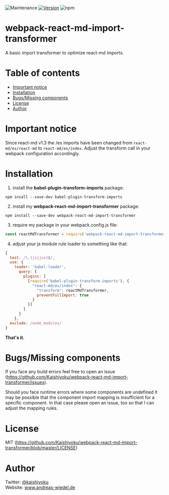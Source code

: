![Maintenance](https://img.shields.io/maintenance/yes/2018.svg)
 [![Version](https://img.shields.io/npm/v/webpack-react-md-import-transformer.svg)](https://www.npmjs.com/package/webpack-react-md-import-transformer) ![npm](https://img.shields.io/npm/dt/webpack-react-md-import-transformer.svg)


# webpack-react-md-import-transformer
A basic import transformer to optimize react-md imports.

Table of contents
=================
  * [Important notice](#important-notice)
  * [Installation](#installation)
  * [Bugs/Missing components](#bugsmissing-components)
  * [License](#license)
  * [Author](#author)

Important notice
================
Since react-md v1.3 the /es imports have been changed from `react-md/es/react-md` to `react-md/es/index`. Adjust the transform call in your webpack configuration accordingly.

Installation
============
1. install the **babel-plugin-transform-imports** package:  
```
npm insall --save-dev babel-plugin-transform-imports
```
2. install my **webpack-react-md-import-transformer** package:  
```
npm install --save-dev webpack-react-md-import-transformer
```
3. require my package in your webpack.config.js file:  
```js
const reactMdTransformer = require('webpack-react-md-import-transformer/lib/webpack-react-md-import-transformer.min');
```
4. adjust your js module rule loader to something like that:  
```js
{
  test: /\.(js|jsx)$/,
  use: {
    loader: 'babel-loader',
      query: {
        plugins: [
          [require('babel-plugin-transform-imports'), {
            "react-md/es/index": {
              "transform": reactMdTransformer,
              preventFullImport: true
            }
          }]
        ]
      }
    },
  exclude: /node_modules/
}
```

**That's it.**

Bugs/Missing components
=======================
If you face any build errors feel free to open an issue (https://github.com/Kaishiyoku/webpack-react-md-import-transformer/issues).

Should you face runtime errors where some components are undefined it may be possible that the component import mapping is insufficient for a specific component. In that case please open an issue, too so that I can adjust the mapping rules.

License
=======
MIT (https://github.com/Kaishiyoku/webpack-react-md-import-transformer/blob/master/LICENSE)


Author
======
Twitter: [@kaishiyoku](https://twitter.com/kaishiyoku)  
Website: www.andreas-wiedel.de
